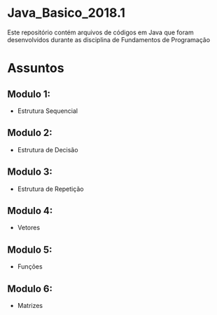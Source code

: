 # Java_Basico_2018.1
Este repositório contém arquivos de códigos em Java que foram desenvolvidos durante as disciplina de Fundamentos de Programação 

# Assuntos
## Modulo 1:
- Estrutura Sequencial

## Modulo 2:
- Estrutura de Decisão

## Modulo 3:
- Estrutura de Repetição

## Modulo 4:
- Vetores

## Modulo 5:
- Funções

## Modulo 6:
- Matrizes